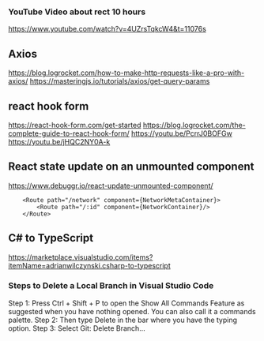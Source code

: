 ### YouTube Video about rect 10 hours
https://www.youtube.com/watch?v=4UZrsTqkcW4&t=11076s

## Axios
https://blog.logrocket.com/how-to-make-http-requests-like-a-pro-with-axios/
https://masteringjs.io/tutorials/axios/get-query-params

## react hook form
https://react-hook-form.com/get-started
https://blog.logrocket.com/the-complete-guide-to-react-hook-form/
https://youtu.be/PcrrJ0BOFGw
https://youtu.be/jHQC2NY0A-k

## React state update on an unmounted component
https://www.debuggr.io/react-update-unmounted-component/

        <Route path="/network" component={NetworkMetaContainer}>
            <Route path="/:id" component={NetworkContainer}/>
        </Route>

## C# to TypeScript
https://marketplace.visualstudio.com/items?itemName=adrianwilczynski.csharp-to-typescript        

### Steps to Delete a Local Branch in Visual Studio Code
Step 1: Press Ctrl + Shift + P to open the Show All Commands Feature as suggested when you have nothing opened. You can also call it a commands palette.
Step 2: Then type Delete in the bar where you have the typing option.
Step 3: Select Git: Delete Branch…